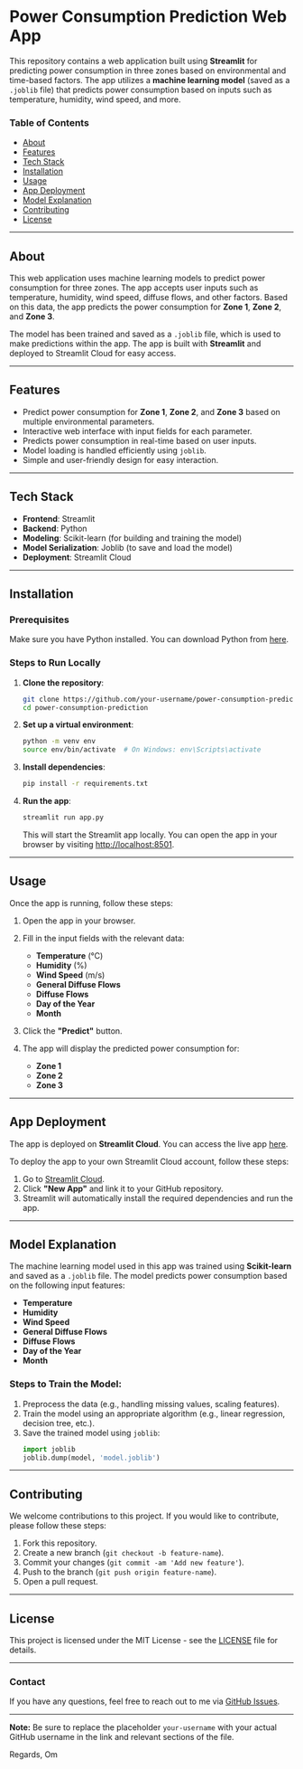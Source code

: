 # Power Consumption Prediction Web App

This repository contains a web application built using **Streamlit** for predicting power consumption in three zones based on environmental and time-based factors. The app utilizes a **machine learning model** (saved as a `.joblib` file) that predicts power consumption based on inputs such as temperature, humidity, wind speed, and more.

### Table of Contents
- [About](#about)
- [Features](#features)
- [Tech Stack](#tech-stack)
- [Installation](#installation)
- [Usage](#usage)
- [App Deployment](#app-deployment)
- [Model Explanation](#model-explanation)
- [Contributing](#contributing)
- [License](#license)

---

## About

This web application uses machine learning models to predict power consumption for three zones. The app accepts user inputs such as temperature, humidity, wind speed, diffuse flows, and other factors. Based on this data, the app predicts the power consumption for **Zone 1**, **Zone 2**, and **Zone 3**.

The model has been trained and saved as a `.joblib` file, which is used to make predictions within the app. The app is built with **Streamlit** and deployed to Streamlit Cloud for easy access.

---

## Features

- Predict power consumption for **Zone 1**, **Zone 2**, and **Zone 3** based on multiple environmental parameters.
- Interactive web interface with input fields for each parameter.
- Predicts power consumption in real-time based on user inputs.
- Model loading is handled efficiently using `joblib`.
- Simple and user-friendly design for easy interaction.

---

## Tech Stack

- **Frontend**: Streamlit
- **Backend**: Python
- **Modeling**: Scikit-learn (for building and training the model)
- **Model Serialization**: Joblib (to save and load the model)
- **Deployment**: Streamlit Cloud

---

## Installation

### Prerequisites

Make sure you have Python installed. You can download Python from [here](https://www.python.org/downloads/).

### Steps to Run Locally

1. **Clone the repository**:
   ```bash
   git clone https://github.com/your-username/power-consumption-prediction.git
   cd power-consumption-prediction
   ```

2. **Set up a virtual environment**:
   ```bash
   python -m venv env
   source env/bin/activate  # On Windows: env\Scripts\activate
   ```

3. **Install dependencies**:
   ```bash
   pip install -r requirements.txt
   ```

4. **Run the app**:
   ```bash
   streamlit run app.py
   ```

   This will start the Streamlit app locally. You can open the app in your browser by visiting [http://localhost:8501](http://localhost:8501).

---

## Usage

Once the app is running, follow these steps:

1. Open the app in your browser.
2. Fill in the input fields with the relevant data:
   - **Temperature** (°C)
   - **Humidity** (%)
   - **Wind Speed** (m/s)
   - **General Diffuse Flows**
   - **Diffuse Flows**
   - **Day of the Year**
   - **Month**

3. Click the **"Predict"** button.
4. The app will display the predicted power consumption for:
   - **Zone 1**
   - **Zone 2**
   - **Zone 3**

---

## App Deployment

The app is deployed on **Streamlit Cloud**. You can access the live app [here](https://pow-consume-om.streamlit.app/).

To deploy the app to your own Streamlit Cloud account, follow these steps:

1. Go to [Streamlit Cloud](https://share.streamlit.io/).
2. Click **"New App"** and link it to your GitHub repository.
3. Streamlit will automatically install the required dependencies and run the app.

---

## Model Explanation

The machine learning model used in this app was trained using **Scikit-learn** and saved as a `.joblib` file. The model predicts power consumption based on the following input features:
- **Temperature**
- **Humidity**
- **Wind Speed**
- **General Diffuse Flows**
- **Diffuse Flows**
- **Day of the Year**
- **Month**

### Steps to Train the Model:
1. Preprocess the data (e.g., handling missing values, scaling features).
2. Train the model using an appropriate algorithm (e.g., linear regression, decision tree, etc.).
3. Save the trained model using `joblib`:
   ```python
   import joblib
   joblib.dump(model, 'model.joblib')
   ```

---

## Contributing

We welcome contributions to this project. If you would like to contribute, please follow these steps:

1. Fork this repository.
2. Create a new branch (`git checkout -b feature-name`).
3. Commit your changes (`git commit -am 'Add new feature'`).
4. Push to the branch (`git push origin feature-name`).
5. Open a pull request.

---

## License

This project is licensed under the MIT License - see the [LICENSE](LICENSE) file for details.

---

### Contact

If you have any questions, feel free to reach out to me via [GitHub Issues](https://github.com/your-username/power-consumption-prediction/issues).

---

**Note:** Be sure to replace the placeholder `your-username` with your actual GitHub username in the link and relevant sections of the file.

Regards,
Om
